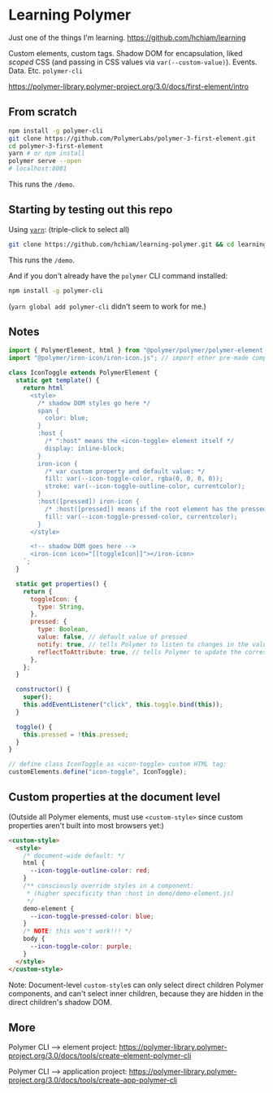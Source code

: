 # Learning Polymer

Just one of the things I'm learning. <https://github.com/hchiam/learning>

Custom elements, custom tags. Shadow DOM for encapsulation, liked _scoped_ CSS (and passing in CSS values via `var(--custom-value)`). Events. Data. Etc. `polymer-cli`

<https://polymer-library.polymer-project.org/3.0/docs/first-element/intro>

## From scratch

```bash
npm install -g polymer-cli
git clone https://github.com/PolymerLabs/polymer-3-first-element.git
cd polymer-3-first-element
yarn # or npm install
polymer serve --open
# localhost:8081
```

This runs the `/demo`.

## Starting by testing out this repo

Using [`yarn`](https://github.com/hchiam/learning-yarn): (triple-click to select all)

```bash
git clone https://github.com/hchiam/learning-polymer.git && cd learning-polymer && yarn && yarn dev;
```

This runs the `/demo`.

And if you don't already have the `polymer` CLI command installed:

```bash
npm install -g polymer-cli
```

(`yarn global add polymer-cli` didn't seem to work for me.)

## Notes

```js
import { PolymerElement, html } from "@polymer/polymer/polymer-element.js";
import "@polymer/iron-icon/iron-icon.js"; // import other pre-made component

class IconToggle extends PolymerElement {
  static get template() {
    return html`
      <style>
        /* shadow DOM styles go here */
        span {
          color: blue;
        }
        :host {
          /* ":host" means the <icon-toggle> element itself */
          display: inline-block;
        }
        iron-icon {
          /* var custom property and default value: */
          fill: var(--icon-toggle-color, rgba(0, 0, 0, 0));
          stroke: var(--icon-toggle-outline-color, currentcolor);
        }
        :host([pressed]) iron-icon {
          /* :host([pressed]) means if the root element has the pressed DOM attribute */
          fill: var(--icon-toggle-pressed-color, currentcolor);
        }
      </style>

      <!-- shadow DOM goes here -->
      <iron-icon icon="[[toggleIcon]]"></iron-icon>
    `;
  }

  static get properties() {
    return {
      toggleIcon: {
        type: String,
      },
      pressed: {
        type: Boolean,
        value: false, // default value of pressed
        notify: true, // tells Polymer to listen to changes in the value of pressed --> (for JS and 2-way binding)
        reflectToAttribute: true, // tells Polymer to update the corresponding DOM attribute when the property changes --> (for CSS and DOM)
      },
    };
  }

  constructor() {
    super();
    this.addEventListener("click", this.toggle.bind(this));
  }

  toggle() {
    this.pressed = !this.pressed;
  }
}

// define class IconToggle as <icon-toggle> custom HTML tag:
customElements.define("icon-toggle", IconToggle);
```

## Custom properties at the document level

(Outside all Polymer elements, must use `<custom-style>` since custom properties aren't built into most browsers yet:)

```html
<custom-style>
  <style>
    /* document-wide default: */
    html {
      --icon-toggle-outline-color: red;
    }
    /** consciously override styles in a component:
     * (higher specificity than :host in demo/demo-element.js)
     */
    demo-element {
      --icon-toggle-pressed-color: blue;
    }
    /* NOTE: this won't work!!! */
    body {
      --icon-toggle-color: purple;
    }
  </style>
</custom-style>
```

Note: Document-level `custom-style`s can only select direct children Polymer components, and can't select inner children, because they are hidden in the direct children's shadow DOM.

## More

Polymer CLI --> element project: <https://polymer-library.polymer-project.org/3.0/docs/tools/create-element-polymer-cli>

Polymer CLI --> application project: <https://polymer-library.polymer-project.org/3.0/docs/tools/create-app-polymer-cli>
